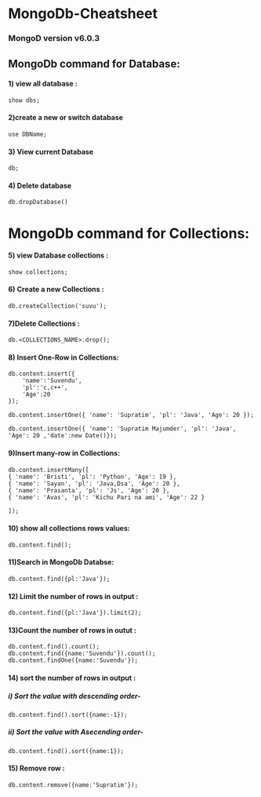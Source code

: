 # MongoDb-Cheatsheet
### MongoD version v6.0.3


## MongoDb command for Database:

#### 1) view all database :
```mongosh
show dbs;
```
#### 2)create a new or switch database
```mongosh
use DBName;

```
#### 3) View current Database
```mongosh
db;
```
#### 4) Delete database
```mongosh
db.dropDatabase()
```


# MongoDb command for Collections:

#### 5) view Database collections :
```mongosh
show collections;
```
#### 6) Create a new Collections :
```mongosh
db.createCollection('suvu');
```
#### 7)Delete Collections :
```mongosh
db.<COLLECTIONS_NAME>.drop();
```
#### 8) Insert One-Row in Collections:
```mongosh
db.content.insert({
	'name':'Suvendu',
	'pl':'c,c++',
	'Age':20
});

db.content.insertOne({ 'name': 'Supratim', 'pl': 'Java', 'Age': 20 });

db.content.insertOne({ 'name': 'Supratim Majumder', 'pl': 'Java', 'Age': 20 ,'date':new Date()});

```

#### 9)Insert many-row in Collections:

```mongosh
db.content.insertMany([
{ 'name': 'Bristi', 'pl': 'Python', 'Age': 19 },
{ 'name': 'Sayan', 'pl': 'Java,Dsa', 'Age': 20 },
{ 'name': 'Prasanta', 'pl': 'Js', 'Age': 20 },
{ 'name': 'Avas', 'pl': 'Kichu Pari na ami', 'Age': 22 }

]);
```

#### 10) show all collections rows values:

```mongosh
db.content.find();
```

#### 11)Search in MongoDb Databse:

```mongosh
db.content.find({pl:'Java'});
```
#### 12) Limit the number of rows in output :

```mongosh
db.content.find({pl:'Java'}).limit(2);
```
#### 13)Count the number of rows in outut :

```mongosh
db.content.find().count();
db.content.find({name:'Suvendu'}).count();
db.content.findOne({name:'Suvendu'});
```
#### 14) sort the number of rows in output :
##### i) Sort the value with descending order-

```mongosh
db.content.find().sort({name:-1});
```
##### ii) Sort the value with Asecending order-
```mongosh
db.content.find().sort({name:1});
```

#### 15) Remove row :
```mongosh
db.content.remove({name:'Supratim'});
```
